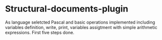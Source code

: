 # Structural-documents-plugin
As language seletcted Pascal and basic operations implemented including variables definition, write, print, variables assigtment with simple arithmetic expressions. First five steps done.
